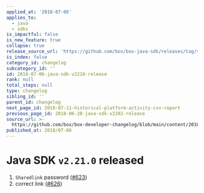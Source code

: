 ```yaml
---
applied_at: '2018-07-06'
applies_to:
  - java
  - sdks
is_impactful: false
is_new_feature: true
collapse: true
release_source_url: 'https://github.com/box/box-java-sdk/releases/tag/v2.21.0'
is_index: false
category_id: changelog
subcategory_id: ''
id: 2018-07-06-java-sdk-v2210-release
rank: null
total_steps: null
type: changelog
sibling_id: ''
parent_id: changelog
next_page_id: 2018-07-11-historical-platform-activity-csv-report
previous_page_id: 2018-06-28-java-sdk-v2202-release
source_url: >-
  https://github.com/box/box-developer-changelog/blob/main/content/2018/07-06-java-sdk-v2210-release.md
published_at: 2018/07-06
---
```

# Java SDK `v2.21.0` released

1. `Sharedlink` password ([#623](https://github.com/box/box-java-sdk/pull/623))
2. correct link ([#626](https://github.com/box/box-java-sdk/pull/626))